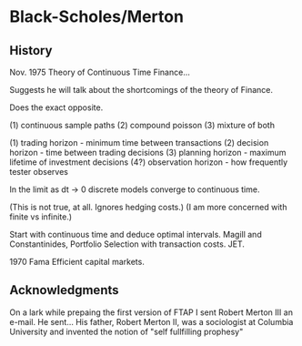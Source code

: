 # Black-Scholes/Merton

## History

Nov. 1975 Theory of Continuous Time Finance...

Suggests he will talk about the shortcomings of the theory of Finance.

Does the exact opposite.

(1) continuous sample paths (2) compound poisson (3) mixture of both

(1) trading horizon - minimum time between transactions
(2) decision horizon - time between trading decisions
(3) planning horizon - maximum lifetime of investment decisions
(4?) observation horizon - how frequently tester observes

In the limit as dt -> 0 discrete models converge to continuous time.

(This is not true, at all. Ignores hedging costs.)
(I am more concerned with finite vs infinite.)

Start with continuous time and deduce optimal intervals.
Magill and Constantinides, Portfolio Selection with transaction costs. JET.

1970 Fama Efficient capital markets.


## Acknowledgments

On a lark while prepaing the first version of FTAP I sent Robert Merton III an e-mail. He sent...
His father, Robert Merton II, was a sociologist at Columbia University and invented the
notion of "self fullfilling prophesy"
